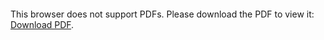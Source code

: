 <object data="christ-in-song/CIS1908pdfs/270.pdf" type="application/pdf" width="100%" height="1024px">
    <embed src="christ-in-song/CIS1908pdfs/270.pdf">
        <p>This browser does not support PDFs. Please download the PDF to view it: <a href="christ-in-song/CIS1908pdfs/270.pdf">Download PDF</a>.</p>
    </embed>
</object>
